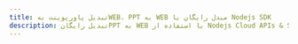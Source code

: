---title: تبدیل پاورپوینت بهWEB، PPT به WEB مبدل رایگان یا Nodejs SDKdescription: تبدیل رایگانPPT به WEB با استفاده از Nodejs Cloud APIs & SDK. همچنین اسناد Microsoft PowerPoint را در Cloud ایجاد، ویرایش و رندر کنید.---